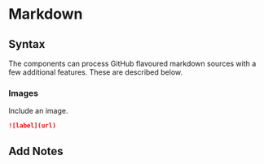 # Markdown

## Syntax

The components can process GitHub flavoured markdown sources with a few 
additional features. These are described below.

### Images

Include an image.

```markdown
![label](url)
```

## Add Notes

<div data-zk-enrich="Note" data-zk-flavour="Success" data-zk-title="Try It">
</div>

<div data-zk-enrich="Note" data-zk-flavour="Warning" data-zk-title="Try It">
</div>

<div data-zk-enrich="Note" data-zk-flavour="Danger" data-zk-title="Try It">
</div>

<div data-zk-enrich="Note" data-zk-flavour="Info" data-zk-title="Try It">
</div>